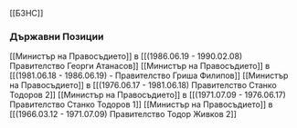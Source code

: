 [[БЗНС]]

### Държавни Позиции
[[Министър на Правосъдието]] в [[(1986.06.19 - 1990.02.08) Правителство Георги Атанасов]]
[[Министър на Правосъдието]] в [[(1981.06.18 - 1986.06.19) - Правителство Гриша Филипов]]
[[Министър на Правосъдието]] в [[(1976.06.17 - 1981.06.18) Правителство Станко Тодоров 2]]
[[Министър на Правосъдието]] в [[(1971.07.09 - 1976.06.17) Правителство Станко Тодоров 1]]
[[Министър на Правосъдието]] в [[(1966.03.12 - 1971.07.09) Правителство Тодор Живков 2]]